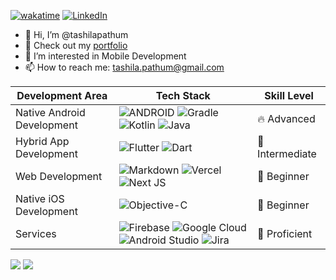 [![wakatime](https://wakatime.com/badge/user/9c8b6ba0-93a2-4b32-bf48-4a3877e24b9f.svg)](https://wakatime.com/@9c8b6ba0-93a2-4b32-bf48-4a3877e24b9f) [![LinkedIn](https://img.shields.io/badge/LinkedIn-%230077B5.svg?logo=linkedin&logoColor=white)](https://linkedin.com/in/tashilapathum) 

- 👋 Hi, I’m @tashilapathum
- 📱 Check out my [portfolio](https://tashila.me)
- 👀 I’m interested in Mobile Development
- 📫 How to reach me: tashila.pathum@gmail.com

| Development Area         | Tech Stack                                                                                                                                                                                                 | Skill Level  |
|--------------------------|--------------------------------------------------------------------------------------------------------------------------------------------------------------------------------------------------------|-------------|
| Native Android Development | ![ANDROID](https://img.shields.io/badge/android-%2320232a.svg?style=flat&logo=android&logoColor=%a4c639) ![Gradle](https://img.shields.io/badge/Gradle-02303A.svg?style=flat&logo=Gradle&logoColor=white) ![Kotlin](https://img.shields.io/badge/kotlin-%230095D5.svg?style=flat&logo=kotlin&logoColor=white) ![Java](https://img.shields.io/badge/java-%23ED8B00.svg?style=flat&logo=java&logoColor=white) | 🔥 Advanced  |
| Hybrid App Development   | ![Flutter](https://img.shields.io/badge/Flutter-%2302569B.svg?style=flat&logo=Flutter&logoColor=white) ![Dart](https://img.shields.io/badge/dart-%230175C2.svg?style=flat&logo=dart&logoColor=white)                                                                 | 📗 Intermediate  |
| Web Development          | ![Markdown](https://img.shields.io/badge/markdown-%23000000.svg?style=flat&logo=markdown&logoColor=white) ![Vercel](https://img.shields.io/badge/vercel-%23000000.svg?style=flat&logo=vercel&logoColor=white) ![Next JS](https://img.shields.io/badge/Next-black?style=flat&logo=next.js&logoColor=white) | 🌱 Beginner  |
| Native iOS Development   | ![Objective-C](https://img.shields.io/badge/OBJECTIVE--C-%233A95E3.svg?style=flat&logo=apple&logoColor=white) | 🌱 Beginner  |
| Services                 | ![Firebase](https://img.shields.io/badge/firebase-%23039BE5.svg?style=flat&logo=firebase) ![Google Cloud](https://img.shields.io/badge/Google%20Cloud-%234285F4.svg?style=flat&logo=google-cloud&logoColor=white) ![Android Studio](https://img.shields.io/badge/Android%20Studio-3DDC84.svg?style=flat&logo=android-studio&logoColor=white) ![Jira](https://img.shields.io/badge/jira-%230A0FFF.svg?style=flat&logo=jira&logoColor=white) | 🎯 Proficient  |


<p>
  <img src="https://github-readme-stats.vercel.app/api?username=tashilapathum&theme=tokyonight&hide_border=true&count_private=true&show_icons=true&hide=contribs,prs" />
  <img src="https://github-readme-stats.vercel.app/api/top-langs/?username=tashilapathum&theme=tokyonight&hide_border=true&count_private=true&layout=compact&hide_progress=true" /> 
</p>


<!-- Proudly created with GPRM ( https://gprm.itsvg.in ) -->
